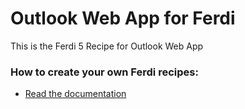 # Outlook Web App for Ferdi
This is the Ferdi 5 Recipe for Outlook Web App

### How to create your own Ferdi recipes:
* [Read the documentation](https://github.com/getferdi/recipes/blob/master/docs/integration.md.)
